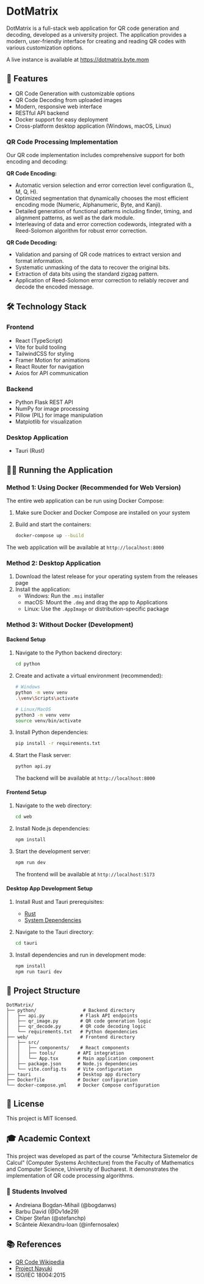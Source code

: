 # DotMatrix

DotMatrix is a full-stack web application for QR code generation and decoding, developed as a university project. The application provides a modern, user-friendly interface for creating and reading QR codes with various customization options.

A live instance is available at https://dotmatrix.byte.mom

## 🚀 Features

- QR Code Generation with customizable options
- QR Code Decoding from uploaded images
- Modern, responsive web interface
- RESTful API backend
- Docker support for easy deployment
- Cross-platform desktop application (Windows, macOS, Linux)

### QR Code Processing Implementation

Our QR code implementation includes comprehensive support for both encoding and decoding:

**QR Code Encoding:**
- Automatic version selection and error correction level configuration (L, M, Q, H).
- Optimized segmentation that dynamically chooses the most efficient encoding mode (Numeric, Alphanumeric, Byte, and Kanji).
- Detailed generation of functional patterns including finder, timing, and alignment patterns, as well as the dark module.
- Interleaving of data and error correction codewords, integrated with a Reed-Solomon algorithm for robust error correction.

**QR Code Decoding:**
- Validation and parsing of QR code matrices to extract version and format information.
- Systematic unmasking of the data to recover the original bits.
- Extraction of data bits using the standard zigzag pattern.
- Application of Reed-Solomon error correction to reliably recover and decode the encoded message.

## 🛠️ Technology Stack

### Frontend
- React (TypeScript)
- Vite for build tooling
- TailwindCSS for styling
- Framer Motion for animations
- React Router for navigation
- Axios for API communication

### Backend
- Python Flask REST API
- NumPy for image processing
- Pillow (PIL) for image manipulation
- Matplotlib for visualization

### Desktop Application
- Tauri (Rust)

## 🏃‍♂️ Running the Application

### Method 1: Using Docker (Recommended for Web Version)

The entire web application can be run using Docker Compose:

1. Make sure Docker and Docker Compose are installed on your system

2. Build and start the containers:
   ```bash
   docker-compose up --build
   ```

The web application will be available at `http://localhost:8000`

### Method 2: Desktop Application

1. Download the latest release for your operating system from the releases page
2. Install the application:
   - Windows: Run the `.msi` installer
   - macOS: Mount the `.dmg` and drag the app to Applications
   - Linux: Use the `.AppImage` or distribution-specific package

### Method 3: Without Docker (Development)

#### Backend Setup
1. Navigate to the Python backend directory:
   ```bash
   cd python
   ```

2. Create and activate a virtual environment (recommended):
   ```bash
   # Windows
   python -m venv venv
   .\venv\Scripts\activate

   # Linux/MacOS
   python3 -m venv venv
   source venv/bin/activate
   ```

3. Install Python dependencies:
   ```bash
   pip install -r requirements.txt
   ```

4. Start the Flask server:
   ```bash
   python api.py
   ```
   The backend will be available at `http://localhost:8000`

#### Frontend Setup
1. Navigate to the web directory:
   ```bash
   cd web
   ```

2. Install Node.js dependencies:
   ```bash
   npm install
   ```

3. Start the development server:
   ```bash
   npm run dev
   ```
   The frontend will be available at `http://localhost:5173`

#### Desktop App Development Setup
1. Install Rust and Tauri prerequisites:
   - [Rust](https://www.rust-lang.org/tools/install)
   - [System Dependencies](https://tauri.app/guides/getting-started/prerequisites)

2. Navigate to the Tauri directory:
   ```bash
   cd tauri
   ```

3. Install dependencies and run in development mode:
   ```bash
   npm install
   npm run tauri dev
   ```

## 📁 Project Structure

```
DotMatrix/
├── python/                 # Backend directory
│   ├── api.py             # Flask API endpoints
│   ├── qr_image.py        # QR code generation logic
│   ├── qr_decode.py       # QR code decoding logic
│   └── requirements.txt   # Python dependencies
├── web/                   # Frontend directory
│   ├── src/
│   │   ├── components/    # React components
│   │   ├── tools/        # API integration
│   │   └── App.tsx       # Main application component
│   ├── package.json      # Node.js dependencies
│   └── vite.config.ts    # Vite configuration
├── tauri                 # Desktop app directory
├── Dockerfile            # Docker configuration
└── docker-compose.yml    # Docker Compose configuration
```

## 📝 License

This project is MIT licensed.

## 🎓 Academic Context

This project was developed as part of the course "Arhitectura Sistemelor de Calcul" (Computer Systems Architecture) from the Faculty of Mathematics and Computer Science, University of Bucharest. It demonstrates the implementation of QR code processing algorithms.

### 👥 Students Involved

- Andreiana Bogdan-Mihail (@bogdanws)
- Barbu David (@Dv1de29)
- Chiper Ștefan (@stefanchp)
- Scânteie Alexandru-Ioan (@infernosalex)

## 📚 References

- [QR Code Wikipedia](https://en.wikipedia.org/wiki/QR_code)
- [Project Nayuki](https://www.nayuki.io/page/creating-a-qr-code-step-by-step)
- ISO/IEC 18004:2015
